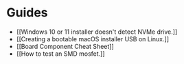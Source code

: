 # Guides

- [[Windows 10 or 11 installer doesn't detect NVMe drive.]]
- [[Creating a bootable macOS installer USB on Linux.]]
- [[Board Component Cheat Sheet]]
- [[How to test an SMD mosfet.]]